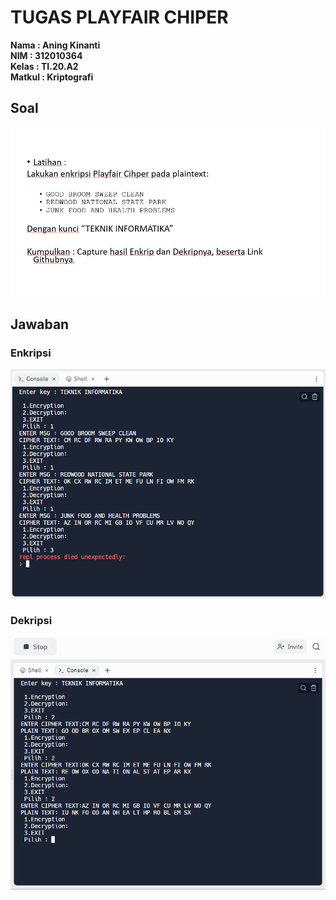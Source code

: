 # TUGAS PLAYFAIR CHIPER

**Nama : Aning Kinanti** <br>
**NIM : 312010364** <br>
**Kelas : TI.20.A2** <br>
**Matkul : Kriptografi** <br>

## Soal

![Gambar 1](soal.PNG) <br>

## Jawaban

### Enkripsi
![Gambar 2](enkrip.PNG) <br>

### Dekripsi
![Gambar 3](dekrip.PNG) <br>